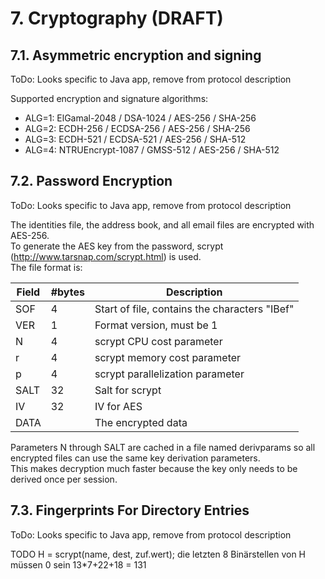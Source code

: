 # 7. Cryptography (DRAFT)

## 7.1. Asymmetric encryption and signing

ToDo: Looks specific to Java app, remove from protocol description

Supported encryption and signature algorithms:

* ALG=1: ElGamal-2048 / DSA-1024 / AES-256 / SHA-256
* ALG=2: ECDH-256 / ECDSA-256 / AES-256 / SHA-256
* ALG=3: ECDH-521 / ECDSA-521 / AES-256 / SHA-512
* ALG=4: NTRUEncrypt-1087 / GMSS-512 / AES-256 / SHA-512

## 7.2. Password Encryption

ToDo: Looks specific to Java app, remove from protocol description

The identities file, the address book, and all email files are encrypted with AES-256.   
To generate the AES key from the password, scrypt (http://www.tarsnap.com/scrypt.html) is used.   
The file format is:

|Field | #bytes | Description                                   |
|------|--------|-----------------------------------------------|
|SOF   | 4      | Start of file, contains the characters "IBef" |
|VER   | 1      | Format version, must be 1                     |
|N     | 4      | scrypt CPU cost parameter                     |
|r     | 4      | scrypt memory cost parameter                  |
|p     | 4      | scrypt parallelization parameter              |
|SALT  | 32     | Salt for scrypt                               |
|IV    | 32     | IV for AES                                    |
|DATA  |        | The encrypted data                            |

Parameters N through SALT are cached in a file named derivparams so all encrypted files can use the same key derivation parameters.   
This makes decryption much faster because the key only needs to be derived once per session.

## 7.3. Fingerprints For Directory Entries

ToDo: Looks specific to Java app, remove from protocol description

TODO
H = scrypt(name, dest, zuf.wert); die letzten 8 Binärstellen von H müssen 0 sein
13*7+22+18 = 131
